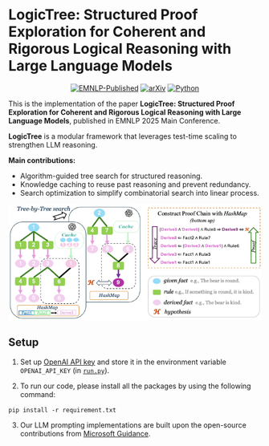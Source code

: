 # LogicTree: Structured Proof Exploration for Coherent and Rigorous Logical Reasoning with Large Language Models

<div align="center">

[![EMNLP-Published](https://img.shields.io/badge/EMNLP-Published-green)](https://arxiv.org/pdf/2504.14089)
[![arXiv](https://img.shields.io/badge/arXiv-2504.14089-red)](https://arxiv.org/abs/2504.14089)
[![Python](https://img.shields.io/badge/Python-3.9%2B-blue)](https://www.python.org/downloads/release/python-390/)

</div>

This is the implementation of the paper __LogicTree: Structured Proof Exploration for Coherent and Rigorous Logical Reasoning with Large Language Models__, published in EMNLP 2025 Main Conference.

__LogicTree__ is a modular framework that leverages test-time scaling to strengthen LLM reasoning. 

__Main contributions:__
- Algorithm-guided tree search for structured reasoning.
- Knowledge caching to reuse past reasoning and prevent redundancy.
- Search optimization to simplify combinatorial search into linear process.

<p align="center">
  <img src="overview.png" alt="overview" />
</p>

## Setup

1. Set up [OpenAI API key](https://platform.openai.com/docs/overview) and store it in the environment variable `OPENAI_API_KEY`  (in [`run.py`](run.py#L15)).

2. To run our code, please install all the packages by using the following command:
```
pip install -r requirement.txt
```

3. Our LLM prompting implementations are built upon the open-source contributions from [Microsoft Guidance](https://github.com/guidance-ai/guidance).

